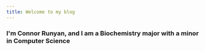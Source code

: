 ```yaml
---
title: Welcome to my blog
---
```


### I'm Connor Runyan, and I am a Biochemistry major with a minor in Computer Science
